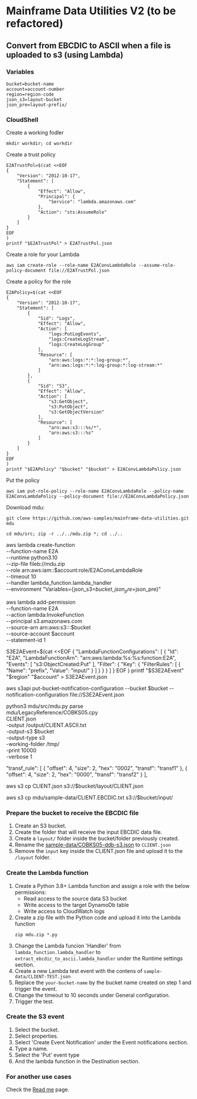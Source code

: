 # Mainframe Data Utilities V2 (to be refactored)

## Convert from EBCDIC to ASCII when a file is uploaded to s3 (using Lambda)

### Variables
```
bucket=bucket-name
account=account-number
region=region-code
json_s3=layout-bucket
json_pre=layout-prefix/
```

### CloudShell

Create a working fodler
```
mkdir workdir; cd workdir
```

Create a trust policy

```
E2ATrustPol=$(cat <<EOF
{
    "Version": "2012-10-17",
    "Statement": [
        {
            "Effect": "Allow",
            "Principal": {
                "Service": "lambda.amazonaws.com"
            },
            "Action": "sts:AssumeRole"
        }
    ]
}
EOF
)
printf "$E2ATrustPol" > E2ATrustPol.json
```
Create a role for your Lambda
```
aws iam create-role --role-name E2AConvLambdaRole --assume-role-policy-document file://E2ATrustPol.json
```

Create a policy for the role
```
E2APolicy=$(cat <<EOF
{
    "Version": "2012-10-17",
    "Statement": [
        {
            "Sid": "Logs",
            "Effect": "Allow",
            "Action": [
                "logs:PutLogEvents",
                "logs:CreateLogStream",
                "logs:CreateLogGroup"
            ],
            "Resource": [
                "arn:aws:logs:*:*:log-group:*",
                "arn:aws:logs:*:*:log-group:*:log-stream:*"
            ]
        },
        {
            "Sid": "S3",
            "Effect": "Allow",
            "Action": [
                "s3:GetObject",
                "s3:PutObject",
                "s3:GetObjectVersion"
            ],
            "Resource": [
                "arn:aws:s3:::%s/*",
                "arn:aws:s3:::%s"
            ]
        }
    ]
}
EOF
)
printf "$E2APolicy" "$bucket" "$bucket" > E2AConvLambdaPolicy.json
```

Put the policy

```
aws iam put-role-policy --role-name E2AConvLambdaRole --policy-name E2AConvLambdaPolicy --policy-document file://E2AConvLambdaPolicy.json
```

Download mdu:
```
git clone https://github.com/aws-samples/mainframe-data-utilities.git mdu

cd mdu/src; zip -r ../../mdu.zip *; cd ../..
```

aws lambda create-function \
--function-name E2A \
--runtime python3.10 \
--zip-file fileb://mdu.zip \
--role arn:aws:iam::$account:role/E2AConvLambdaRole \
--timeout 10 \
--handler lambda_function.lambda_handler \
--environment "Variables={json_s3=$bucket,json_pre=$json_pre}"


aws lambda add-permission \
--function-name E2A \
--action lambda:InvokeFunction \
--principal s3.amazonaws.com \
--source-arn arn:aws:s3:::$bucket \
--source-account $account \
--statement-id 1

S3E2AEvent=$(cat <<EOF
{
"LambdaFunctionConfigurations": [
    {
      "Id": "E2A",
      "LambdaFunctionArn": "arn:aws:lambda:%s:%s:function:E2A",
      "Events": [ "s3:ObjectCreated:Put" ],
      "Filter": {
        "Key": {
          "FilterRules": [
            {
              "Name": "prefix",
              "Value": "input/"
            }
          ]
        }
      }
    }
  ]
}
EOF
)
printf "$S3E2AEvent" "$region" "$account" > S3E2AEvent.json

aws s3api put-bucket-notification-configuration --bucket $bucket --notification-configuration file://S3E2AEvent.json

python3        mdu/src/mdu.py parse \
               mdu/LegacyReference/COBKS05.cpy \
               CLIENT.json \
-output        /output/CLIENT.ASCII.txt \
-output-s3     $bucket \
-output-type   s3 \
-working-folder /tmp/ \
-print         10000 \
-verbose       1


"transf_rule": [
{
"offset": 4,
"size": 2,
"hex": "0002",
"transf": "transf1"
},
{
"offset": 4,
"size": 2,
"hex": "0000",
"transf": "transf2"
}
],

aws s3 cp CLIENT.json s3://$bucket/layout/CLIENT.json

aws s3 cp mdu/sample-data/CLIENT.EBCDIC.txt s3://$bucket/input/


### Prepare the bucket to receive the EBCDIC file

1. Create an S3 bucket.
2. Create the folder that will receive the input EBCDIC data file.
3. Create a `layout/` folder inside the bucket/folder previously created.
4. Rename the [sample-data/COBKS05-ddb-s3.json](sample-data/COBKS05-ddb-s3.json) to `CLIENT.json`
5. Remove the `input` key inside the CLIENT.json file and upload it to the `/layout` folder.

### Create the Lambda function

1. Create a Python 3.8+ Lambda function and assign a role with the below permissions:
   * Read access to the source data S3 bucket
   * Write access to the target DynamoDb table
   * Write access to CloudWatch logs
2. Create a zip file with the Python code and upload it into the Lambda function
   ```
   zip mdu.zip *.py
   ```
3. Change the Lambda funcion 'Handler' from `lambda_function.lambda_handler` to `extract_ebcdic_to_ascii.lambda_handler` under the Runtime settings section.
4. Create a new Lambda test event with the contens of `sample-data/CLIENT-TEST.json`
5. Replace the `your-bucket-name` by the bucket name created on step 1 and trigger the event.
6. Change the timeout to 10 seconds under General configuration.
7. Trigger the test.

### Create the S3 event

1. Select the bucket.
2. Select properties.
3. Select 'Create Event Notification' under the Event notifications section.
4. Type a name.
5. Select the 'Put' event type
6. And the lambda function in the Destination section.

### For another use cases

Check the [Read me](/docs/readme.md) page.